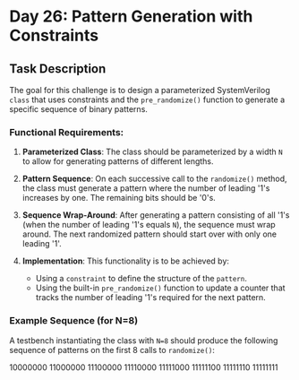 # Day 26: Pattern Generation with Constraints

## Task Description

The goal for this challenge is to design a parameterized SystemVerilog `class` that uses constraints and the `pre_randomize()` function to generate a specific sequence of binary patterns.

### Functional Requirements:

1.  **Parameterized Class**: The class should be parameterized by a width `N` to allow for generating patterns of different lengths.

2.  **Pattern Sequence**: On each successive call to the `randomize()` method, the class must generate a pattern where the number of leading '1's increases by one. The remaining bits should be '0's.

3.  **Sequence Wrap-Around**: After generating a pattern consisting of all '1's (when the number of leading '1's equals `N`), the sequence must wrap around. The next randomized pattern should start over with only one leading '1'.

4.  **Implementation**: This functionality is to be achieved by:
    * Using a `constraint` to define the structure of the `pattern`.
    * Using the built-in `pre_randomize()` function to update a counter that tracks the number of leading '1's required for the next pattern.

### Example Sequence (for N=8)

A testbench instantiating the class with `N=8` should produce the following sequence of patterns on the first 8 calls to `randomize()`:

10000000
11000000
11100000
11110000
11111000
11111100
11111110
11111111